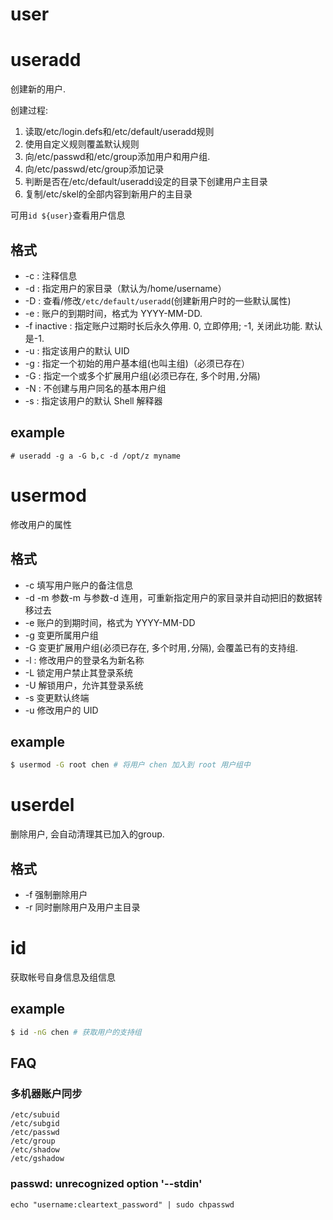 # user

# useradd
创建新的用户.

创建过程:
1. 读取/etc/login.defs和/etc/default/useradd规则
1. 使用自定义规则覆盖默认规则
1. 向/etc/passwd和/etc/group添加用户和用户组.
1. 向/etc/passwd/etc/group添加记录
1. 判断是否在/etc/default/useradd设定的目录下创建用户主目录
1. 复制/etc/skel的全部内容到新用户的主目录

可用`id ${user}`查看用户信息

## 格式
- -c : 注释信息
- -d : 指定用户的家目录（默认为/home/username）
- -D : 查看/修改`/etc/default/useradd`(创建新用户时的一些默认属性)
- -e : 账户的到期时间，格式为 YYYY-MM-DD. 
- -f inactive : 指定账户过期时长后永久停用. 0, 立即停用; -1, 关闭此功能. 默认是-1.
- -u : 指定该用户的默认 UID 
- -g : 指定一个初始的用户基本组(也叫主组)（必须已存在）
- -G : 指定一个或多个扩展用户组(必须已存在, 多个时用`,`分隔)
- -N : 不创建与用户同名的基本用户组
- -s : 指定该用户的默认 Shell 解释器

## example
```
# useradd -g a -G b,c -d /opt/z myname
```

# usermod
修改用户的属性

## 格式
- -c 填写用户账户的备注信息
- -d -m 参数-m 与参数-d 连用，可重新指定用户的家目录并自动把旧的数据转移过去
- -e 账户的到期时间，格式为 YYYY-MM-DD 
- -g 变更所属用户组
- -G 变更扩展用户组(必须已存在, 多个时用`,`分隔), 会覆盖已有的支持组.
- -l : 修改用户的登录名为新名称
- -L 锁定用户禁止其登录系统
- -U 解锁用户，允许其登录系统
- -s 变更默认终端
- -u 修改用户的 UID 

## example
```sh
$ usermod -G root chen # 将用户 chen 加入到 root 用户组中
```

# userdel
删除用户, 会自动清理其已加入的group.

## 格式
- -f 强制删除用户
- -r 同时删除用户及用户主目录

# id
获取帐号自身信息及组信息

## example
```bash
$ id -nG chen # 获取用户的支持组
```

## FAQ
### 多机器账户同步
```
/etc/subuid
/etc/subgid
/etc/passwd
/etc/group
/etc/shadow
/etc/gshadow
```

### passwd: unrecognized option '--stdin'
`echo "username:cleartext_password" | sudo chpasswd`